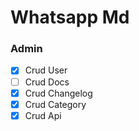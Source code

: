 # Whatsapp Md

### Admin
- [x] Crud User 
- [ ] Crud Docs
- [x] Crud Changelog
- [x] Crud Category
- [x] Crud Api